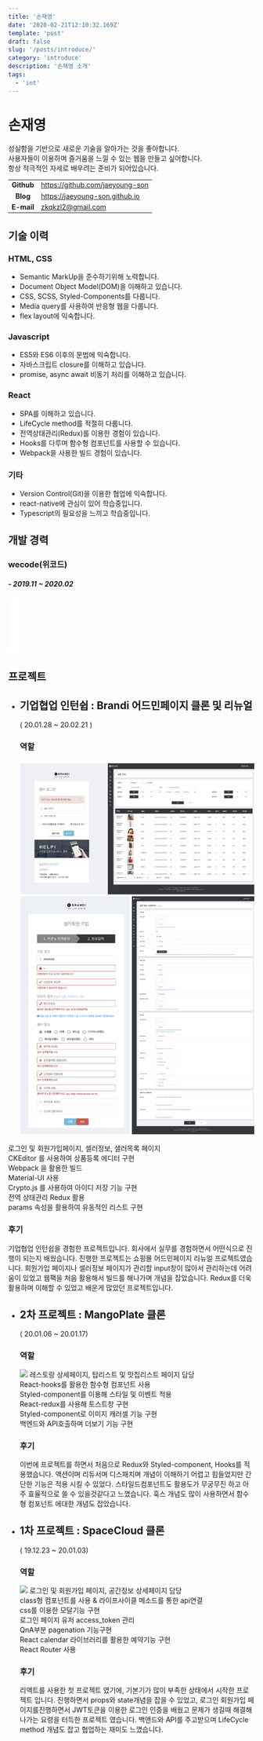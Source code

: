 ```yaml
---
title: '손재영'
date: '2020-02-21T12:10:32.169Z'
template: 'post'
draft: false
slug: '/posts/introduce/'
category: 'introduce'
description: '손재영 소개'
tags:
  - 'int'
---
```


# 손재영

성실함을 기반으로 새로운 기술을 알아가는 것을 좋아합니다.  
사용자들이 이용하며 즐거움을 느낄 수 있는 웹을 만들고 싶어합니다.  
항상 적극적인 자세로 배우려는 준비가 되어있습니다.

|            |                                 |
| :--------: | ------------------------------- |
| **Github** | https://github.com/jaeyoung-son |
|  **Blog**  | https://jaeyoung-son.github.io  |
| **E-mail** | zkqkzl2@gmail.com               |

## 기술 이력

### HTML, CSS

- Semantic MarkUp을 준수하기위해 노력합니다.
- Document Object Model(DOM)을 이해하고 있습니다.
- CSS, SCSS, Styled-Components를 다룹니다.
- Media query를 사용하여 반응형 웹을 다룹니다.
- flex layout에 익숙합니다.

### Javascript

- ES5와 ES6 이후의 문법에 익숙합니다.
- 자바스크립트 closure를 이해하고 있습니다.
- promise, async await 비동기 처리를 이해하고 있습니다.

### React

- SPA를 이해하고 있습니다.
- LifeCycle method를 적절히 다룹니다.
- 전역상태관리(Redux)를 이용한 경험이 있습니다.
- Hooks를 다루며 함수형 컴포넌트를 사용할 수 있습니다.
- Webpack을 사용한 빌드 경험이 있습니다.

### 기타

- Version Control(Git)을 이용한 협업에 익숙합니다.
- react-native에 관심이 있어 학습중입니다.
- Typescript의 필요성을 느끼고 학습중입니다.

## 개발 경력

### wecode(위코드)

##### - 2019.11 ~ 2020.02

![](../images/ff.JPG)

## 프로젝트

- ## 기업협업 인턴쉽 : Brandi 어드민페이지 클론 및 리뉴얼

  ( 20.01.28 ~ 20.02.21 )

  ### 역할

  ![](../images/brandiNewFix.png)

로그인 및 회원가입페이지, 셀러정보, 샐러목록 페이지  
 CKEditor 를 사용하여 상품등록 에디터 구현  
 Webpack 을 활용한 빌드  
 Material-UI 사용  
 Crypto.js 를 사용하여 아이디 저장 기능 구현  
 전역 상태관리 Redux 활용  
 params 속성을 활용하여 유동적인 리스트 구현

### 후기

기업협업 인턴쉽을 경험한 프로젝트입니다. 회사에서 실무를 경험하면서 어떤식으로 진행이 되는지 배웠습니다.
진행한 프로젝트는 쇼핑몰 어드민페이지 리뉴얼 프로젝트였습니다. 회원가입 페이지나 셀러정보 페이지가 관리할 input창이 많아서 관리하는데 어려움이 있었고 웹팩을 처음 활용해서 빌드를 해나가며 개념을 잡았습니다. Redux를 더욱 활용하며 이해할 수 있었고 배운게 많았던 프로젝트입니다.

- ## 2차 프로젝트 : MangoPlate 클론

  ( 20.01.06 ~ 20.01.17)

  ### 역할

  ![](https://images.velog.io/images/zkqkzl2/post/94b4a672-062d-41fe-9ae0-4a5350528fc1/%E1%84%86%E1%85%A1%E1%86%BC%E1%84%91%E1%85%B3%E1%86%AF%E1%84%8F%E1%85%A9%E1%86%AF%E1%84%85%E1%85%A1%E1%84%8C%E1%85%AE.png)
  레스토랑 상세페이지, 탑리스트 및 맛집리스트 페이지 담당  
   React-hooks를 활용한 함수형 컴포넌트 사용  
   Styled-component를 이용해 스타일 및 이벤트 적용  
   React-redux를 사용해 토스트창 구현  
   Styled-component로 이미지 캐러셀 기능 구현  
   백엔드와 API호출하며 더보기 기능 구현

  ### 후기

  이번에 프로젝트를 하면서 처음으로 Redux와 Styled-component, Hooks를 적용했습니다. 액션이며 리듀서며 디스패치며 개념이 이해하기 어렵고 힘들었지만 간단한 기능은 적용 시킬 수 있었다. 스타일드컴포넌트도 활용도가 무궁무진 하고 아주 효율적으로 쓸 수 있을것같다고 느꼈습니다. 훅스 개념도 많이 사용하면서 함수형 컴포넌트 에대한 개념도 잡았습니다.

  <!-- ![](../images/ff.JPG)
  ![](../images/ff.JPG)
  ![](../images/ff.JPG)
  ![](../images/ff.JPG)
  ![](../images/ff.JPG)
  ![](../images/ff.JPG)
  ![](../images/ff.JPG) -->

* ## 1차 프로젝트 : SpaceCloud 클론

  ( 19.12.23 ~ 20.01.03)

  ### 역할

  ![](https://images.velog.io/images/zkqkzl2/post/3311e85c-2e15-440f-9e39-462b7d2b9bce/%E1%84%89%E1%85%B3%E1%84%8F%E1%85%B3%E1%86%AF%E1%84%8F%E1%85%A9%E1%86%AF%E1%84%85%E1%85%A1%E1%84%8C%E1%85%AE.png)
  로그인 및 회원가입 페이지, 공간정보 상세페이지 담당  
   class형 컴포넌트를 사용 & 라이프사이클 메소드를 통한 api연결  
   css를 이용한 모달기능 구현  
   로그인 페이지 유저 access_token 관리  
   QnA부분 pagenation 기능구현  
   React calendar 라이브러리를 활용한 예약기능 구현  
   React Router 사용

  ### 후기

  리액트를 사용한 첫 프로젝트 였기에, 기본기가 많이 부족한 상태에서 시작한 프로젝트 입니다. 진행하면서 props와 state개념을 잡을 수 있었고, 로그인 회원가입 페이지를진행하면서 JWT토큰을 이용한 로그인 인증을 배웠고 문제가 생길때 해결해나가는 요령을 터득한 프로젝트 였습니다. 백앤드와 API를 주고받으며 LifeCycle method 개념도 잡고 협업하는 재미도 느꼈습니다.

  <!-- ![](../images/ff.JPG)
  ![](../images/ff.JPG)
  ![](../images/ff.JPG)
  ![](../images/ff.JPG)
  ![](../images/ff.JPG)
  ![](../images/ff.JPG)
  ![](../images/ff.JPG) -->
